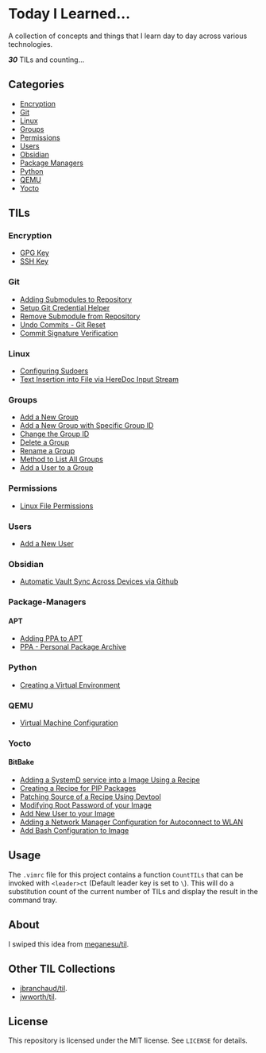 # Today I Learned...

A collection of concepts and things that I learn day to day across various technologies.

***30*** TILs and counting...

## Categories

* [Encryption](#Encryption)
* [Git](#Git)
* [Linux](#Linux)
* [Groups](#Groups)
* [Permissions](#Permissions)
* [Users](#Users)
* [Obsidian](#Obsidian)
* [Package Managers](#Package-Managers)
* [Python](#Python)
* [QEMU](#QEMU)
* [Yocto](#Yocto)

## TILs

### Encryption

- [GPG Key](encryption/gpg-key.md)
- [SSH Key](encryption/ssh-key.md)
### Git

- [Adding Submodules to Repository](git/adding-submodules-to-repository.md)
- [Setup Git Credential Helper](git/setup-git-credential-helper.md)
- [Remove Submodule from Repository](git/remove-submodule-from-repository.md)
- [Undo Commits - Git Reset](git/undo-commits-git-reset.md)
- [Commit Signature Verification](git/commit-signature-verification.md)

### Linux

- [Configuring Sudoers](linux/configuring-sudoers.md)
- [Text Insertion into File via HereDoc Input Stream](linux/text-insertion-into-file-via-heredoc-input-stream.md)

### Groups
- [Add a New Group](linux/groups/add-a-new-group.md)
- [Add a New Group with Specific Group ID](linux/groups/add-a-new-group-specific-group-id.md)
- [Change the Group ID](linux/groups/change-the-group-id.md)
- [Delete a Group](linux/groups/delete-a-group.md)
- [Rename a Group](linux/groups/rename-a-group.md)
- [Method to List All Groups](linux/groups/method-to-list-all-groups.md)
- [Add a User to a Group](linux/groups/add-a-user-to-a-group.md)

### Permissions
- [Linux File Permissions](linux/permissions/linux-file-permissions.md)

### Users
- [Add a New User](linux/users/add-a-new-user.md)

### Obsidian

- [Automatic Vault Sync Across Devices via Github](obsidian/automatic-vault-sync-across-devices-via-github.md)

### Package-Managers

#### APT

- [Adding PPA to APT](package-managers/apt/adding-ppa-to-apt.md)
- [PPA - Personal Package Archive](package-managers/apt/ppa-personal-package-archive.md)

### Python

- [Creating a Virtual Environment](python/creating-a-virtual-environment.md)

### QEMU

- [Virtual Machine Configuration](qemu/runqemu-virtual-machine-configuration.md)

### Yocto

#### BitBake

- [Adding a SystemD service into a Image Using a Recipe](yocto/bitbake-recipes/adding-a-systemd-service-into-a-image-using-a-recipe.md)
- [Creating a Recipe for PIP Packages](yocto/bitbake-recipes/creating-a-recipe-for-pip-packages.md)
- [Patching Source of a Recipe Using Devtool](yocto/bitbake-recipes/patching-source-of-a-recipe-using-devtool.md)
- [Modifying Root Password of your Image](yocto/bitbake-recipes/modifying-root-password-of-your-image.md)
- [Add New User to your Image](yocto/bitbake-recipes/add-new-user-to-your-image.md)
- [Adding a Network Manager Configuration for Autoconnect to WLAN](yocto/bitbake-recipes/adding-a-networkmanager-config-for-autoconnect-to-wlan.md)
- [Add Bash Configuration to Image](yocto/bitbake-recipes/add-bashrc-config-to-image.md)
## Usage

The `.vimrc` file for this project contains a function `CountTILs` that can
be invoked with `<leader>ct` (Default leader key is set to `\`). This will do a substitution count of the
current number of TILs and display the result in the command tray.

## About

I swiped this idea from [meganesu/til](https://github.com/meganesu/TIL).

## Other TIL Collections

* [jbranchaud/til](https://github.com/jbranchaud/til).
* [jwworth/til](https://github.com/jwworth/til).


## License

This repository is licensed under the MIT license. See `LICENSE` for
details.
